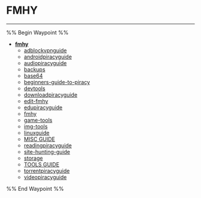 # FMHY

---

%% Begin Waypoint %%

- **[fmhy](../../../../..//HOME-MTHRFCKR/BOOKMRKS-MTHRFCKR/FMHYedit/fmhy/fmhy.md)**
	- [adblockvpnguide](adblockvpnguide.md)
	- [androidpiracyguide](androidpiracyguide.md)
	- [audiopiracyguide](audiopiracyguide.md)
	- [backups](backups.md)
	- [base64](base64.md)
	- [beginners-guide-to-piracy](beginners-guide-to-piracy.md)
	- [devtools](devtools.md)
	- [downloadpiracyguide](downloadpiracyguide.md)
	- [edit-fmhy](edit-fmhy.md)
	- [edupiracyguide](edupiracyguide.md)
	- [fmhy](../../../../..//HOME-MTHRFCKR/BOOKMRKS-MTHRFCKR/FMHYedit/fmhy/fmhy.md)
	- [game-tools](game-tools.md)
	- [img-tools](img-tools.md)
	- [linuxguide](linuxguide.md)
	- [MISC GUIDE](MISC%20GUIDE.md)
	- [readingpiracyguide](readingpiracyguide.md)
	- [site-hunting-guide](site-hunting-guide.md)
	- [storage](storage.md)
	- [TOOLS GUIDE](TOOLS%20GUIDE.md)
	- [torrentpiracyguide](torrentpiracyguide.md)
	- [videopiracyguide](videopiracyguide.md)

%% End Waypoint %%


